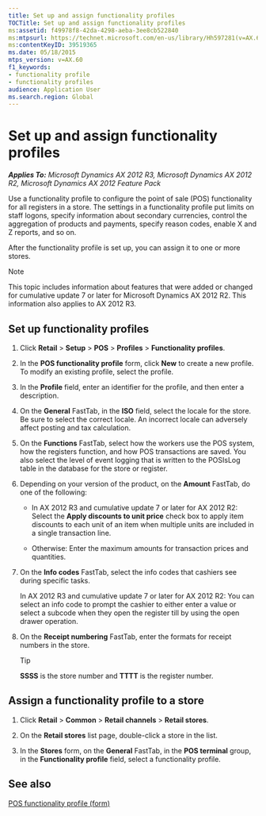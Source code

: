 ```yaml
---
title: Set up and assign functionality profiles
TOCTitle: Set up and assign functionality profiles
ms:assetid: f49978f8-42da-4298-aeba-3ee8cb522840
ms:mtpsurl: https://technet.microsoft.com/en-us/library/Hh597281(v=AX.60)
ms:contentKeyID: 39519365
ms.date: 05/18/2015
mtps_version: v=AX.60
f1_keywords:
- functionality profile
- functionality profiles
audience: Application User
ms.search.region: Global
---
```


# Set up and assign functionality profiles 


_**Applies To:** Microsoft Dynamics AX 2012 R3, Microsoft Dynamics AX 2012 R2, Microsoft Dynamics AX 2012 Feature Pack_

Use a functionality profile to configure the point of sale (POS) functionality for all registers in a store. The settings in a functionality profile put limits on staff logons, specify information about secondary currencies, control the aggregation of products and payments, specify reason codes, enable X and Z reports, and so on.

After the functionality profile is set up, you can assign it to one or more stores.


> [!NOTE]
> <P>This topic includes information about features that were added or changed for cumulative update 7 or later for Microsoft Dynamics AX 2012 R2. This information also applies to AX 2012 R3.</P>



## Set up functionality profiles

1.  Click **Retail** \> **Setup** \> **POS** \> **Profiles** \> **Functionality profiles**.

2.  In the **POS functionality profile** form, click **New** to create a new profile. To modify an existing profile, select the profile.

3.  In the **Profile** field, enter an identifier for the profile, and then enter a description.

4.  On the **General** FastTab, in the **ISO** field, select the locale for the store. Be sure to select the correct locale. An incorrect locale can adversely affect posting and tax calculation.

5.  On the **Functions** FastTab, select how the workers use the POS system, how the registers function, and how POS transactions are saved. You also select the level of event logging that is written to the POSIsLog table in the database for the store or register.

6.  Depending on your version of the product, on the **Amount** FastTab, do one of the following:
    
      - In AX 2012 R3 and cumulative update 7 or later for AX 2012 R2: Select the **Apply discounts to unit price** check box to apply item discounts to each unit of an item when multiple units are included in a single transaction line.
    
      - Otherwise: Enter the maximum amounts for transaction prices and quantities.

7.  On the **Info codes** FastTab, select the info codes that cashiers see during specific tasks.
    
    In AX 2012 R3 and cumulative update 7 or later for AX 2012 R2: You can select an info code to prompt the cashier to either enter a value or select a subcode when they open the register till by using the open drawer operation.

8.  On the **Receipt numbering** FastTab, enter the formats for receipt numbers in the store.
    

    > [!TIP]
    > <P><STRONG>SSSS</STRONG> is the store number and <STRONG>TTTT</STRONG> is the register number.</P>



## Assign a functionality profile to a store

1.  Click **Retail** \> **Common** \> **Retail channels** \> **Retail stores**.

2.  On the **Retail stores** list page, double-click a store in the list.

3.  In the **Stores** form, on the **General** FastTab, in the **POS terminal** group, in the **Functionality profile** field, select a functionality profile.

## See also

[POS functionality profile (form)](https://technet.microsoft.com/en-us/library/hh597181\(v=ax.60\))

  


